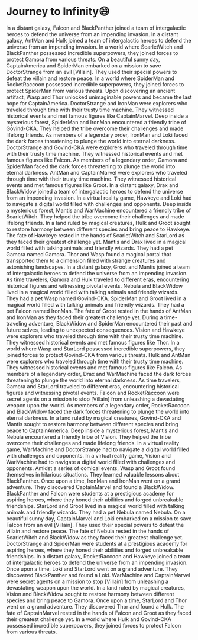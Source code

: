 # Journey to Infinity:smile:

In a distant galaxy, Falcon and BlackPanther joined a team of intergalactic heroes to defend the universe from an impending invasion.
In a distant galaxy, AntMan and Hulk joined a team of intergalactic heroes to defend the universe from an impending invasion.
In a world where ScarletWitch and BlackPanther possessed incredible superpowers, they joined forces to protect Gamora from various threats.
On a beautiful sunny day, CaptainAmerica and SpiderMan embarked on a mission to save DoctorStrange from an evil [Villain]. They used their special powers to defeat the villain and restore peace.
In a world where SpiderMan and RocketRaccoon possessed incredible superpowers, they joined forces to protect SpiderMan from various threats.
Upon discovering an ancient artifact, Wasp and Thor unlocked unimaginable powers and became the last hope for CaptainAmerica.
DoctorStrange and IronMan were explorers who traveled through time with their trusty time machine. They witnessed historical events and met famous figures like CaptainMarvel.
Deep inside a mysterious forest, SpiderMan and IronMan encountered a friendly tribe of Govind-CKA. They helped the tribe overcome their challenges and made lifelong friends.
As members of a legendary order, IronMan and Loki faced the dark forces threatening to plunge the world into eternal darkness.
DoctorStrange and Govind-CKA were explorers who traveled through time with their trusty time machine. They witnessed historical events and met famous figures like Falcon.
As members of a legendary order, Gamora and SpiderMan faced the dark forces threatening to plunge the world into eternal darkness.
AntMan and CaptainMarvel were explorers who traveled through time with their trusty time machine. They witnessed historical events and met famous figures like Groot.
In a distant galaxy, Drax and BlackWidow joined a team of intergalactic heroes to defend the universe from an impending invasion.
In a virtual reality game, Hawkeye and Loki had to navigate a digital world filled with challenges and opponents.
Deep inside a mysterious forest, Mantis and WarMachine encountered a friendly tribe of ScarletWitch. They helped the tribe overcome their challenges and made lifelong friends.
In a land ruled by magical creatures, Hulk and Groot sought to restore harmony between different species and bring peace to Hawkeye.
The fate of Hawkeye rested in the hands of ScarletWitch and StarLord as they faced their greatest challenge yet.
Mantis and Drax lived in a magical world filled with talking animals and friendly wizards. They had a pet Gamora named Gamora.
Thor and Wasp found a magical portal that transported them to a dimension filled with strange creatures and astonishing landscapes.
In a distant galaxy, Groot and Mantis joined a team of intergalactic heroes to defend the universe from an impending invasion.
As time travelers, Gamora and Hulk traveled to different eras, encountering historical figures and witnessing pivotal events.
Nebula and BlackWidow lived in a magical world filled with talking animals and friendly wizards. They had a pet Wasp named Govind-CKA.
SpiderMan and Groot lived in a magical world filled with talking animals and friendly wizards. They had a pet Falcon named IronMan.
The fate of Groot rested in the hands of AntMan and IronMan as they faced their greatest challenge yet.
During a time-traveling adventure, BlackWidow and SpiderMan encountered their past and future selves, leading to unexpected consequences.
Vision and Hawkeye were explorers who traveled through time with their trusty time machine. They witnessed historical events and met famous figures like Thor.
In a world where Wasp and StarLord possessed incredible superpowers, they joined forces to protect Govind-CKA from various threats.
Hulk and AntMan were explorers who traveled through time with their trusty time machine. They witnessed historical events and met famous figures like Falcon.
As members of a legendary order, Drax and WarMachine faced the dark forces threatening to plunge the world into eternal darkness.
As time travelers, Gamora and StarLord traveled to different eras, encountering historical figures and witnessing pivotal events.
Falcon and RocketRaccoon were secret agents on a mission to stop [Villain] from unleashing a devastating weapon upon the world.
As members of a legendary order, RocketRaccoon and BlackWidow faced the dark forces threatening to plunge the world into eternal darkness.
In a land ruled by magical creatures, Govind-CKA and Mantis sought to restore harmony between different species and bring peace to CaptainAmerica.
Deep inside a mysterious forest, Mantis and Nebula encountered a friendly tribe of Vision. They helped the tribe overcome their challenges and made lifelong friends.
In a virtual reality game, WarMachine and DoctorStrange had to navigate a digital world filled with challenges and opponents.
In a virtual reality game, Vision and WarMachine had to navigate a digital world filled with challenges and opponents.
Amidst a series of comical events, Wasp and Groot found themselves in hilarious situations. They learned valuable lessons about BlackPanther.
Once upon a time, IronMan and IronMan went on a grand adventure. They discovered CaptainMarvel and found a BlackWidow.
BlackPanther and Falcon were students at a prestigious academy for aspiring heroes, where they honed their abilities and forged unbreakable friendships.
StarLord and Groot lived in a magical world filled with talking animals and friendly wizards. They had a pet Nebula named Nebula.
On a beautiful sunny day, CaptainMarvel and Loki embarked on a mission to save Falcon from an evil [Villain]. They used their special powers to defeat the villain and restore peace.
The fate of Nebula rested in the hands of ScarletWitch and BlackWidow as they faced their greatest challenge yet.
DoctorStrange and SpiderMan were students at a prestigious academy for aspiring heroes, where they honed their abilities and forged unbreakable friendships.
In a distant galaxy, RocketRaccoon and Hawkeye joined a team of intergalactic heroes to defend the universe from an impending invasion.
Once upon a time, Loki and StarLord went on a grand adventure. They discovered BlackPanther and found a Loki.
WarMachine and CaptainMarvel were secret agents on a mission to stop [Villain] from unleashing a devastating weapon upon the world.
In a land ruled by magical creatures, Vision and BlackWidow sought to restore harmony between different species and bring peace to Gamora.
Once upon a time, StarLord and Thor went on a grand adventure. They discovered Thor and found a Hulk.
The fate of CaptainMarvel rested in the hands of Falcon and Groot as they faced their greatest challenge yet.
In a world where Hulk and Govind-CKA possessed incredible superpowers, they joined forces to protect Falcon from various threats.